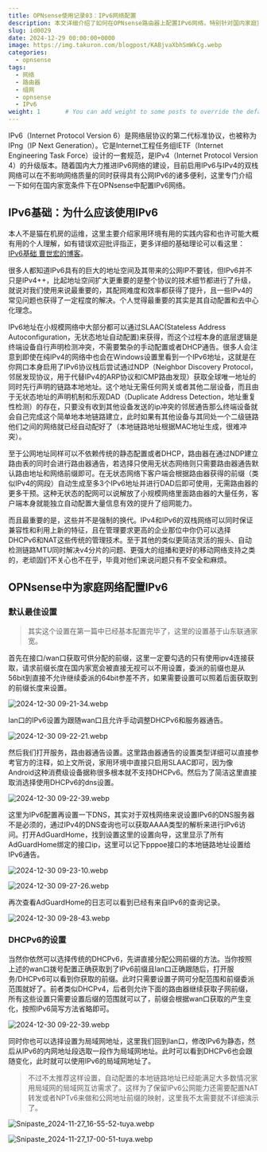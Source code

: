 ```yaml
---
title: OPNsense使用记录03：IPv6网络配置
description: 本文详细介绍了如何在OPNsense路由器上配置IPv6网络，特别针对国内家庭宽带环境。文章从IPv6的基础优势（如免费公网IP、自动配置SLAAC）讲起，分步指导用户设置WAN/LAN接口、配置路由器通告和DNS。帮助读者轻松实现在OPNsense中启用IPv4/IPv6双栈网络，享受IPv6带来的诸多便利。
slug: id0029
date: 2024-12-29 00:00:00+0000
image: https://img.takuron.com/blogpost/KABjvaXbhSmWkCg.webp
categories:
  - opnsense
tags:
  - 网络
  - 路由器
  - 组网
  - opnsense
  - IPv6
weight: 1       # You can add weight to some posts to override the default sorting (date descending)
---
```


IPv6（Internet Protocol Version 6）是网络层协议的第二代标准协议，也被称为IPng（IP Next Generation）。它是Internet工程任务组IETF（Internet Engineering Task Force）设计的一套规范，是IPv4（Internet Protocol Version 4）的升级版本。随着国内大力推进IPv6网络的建设，目前启用IPv6与IPv4的双栈网络可以在不影响网络质量的同时获得具有公网IPv6的诸多便利，这里专门介绍一下如何在国内家宽条件下在OPNsense中配置IPv6网络。

## IPv6基础：为什么应该使用IPv6

本人不是猫在机房的运维，这里主要介绍家用环境有用的实践内容和也许可能大概有用的个人理解，如有错误欢迎批评指正，更多详细的基础理论可以看这里： [IPv6基础 曹世宏的博客](go?url=https://cshihong.github.io/2018/01/29/IPv6%E5%9F%BA%E7%A1%80/)。

很多人都知道IPv6具有的巨大的地址空间及其带来的公网IP不要钱，但IPv6并不只是IPv4++，比起地址空间扩大更重要的是整个协议的技术细节都进行了升级，就说对我们使用来说最重要的，其配网难度和效率都获得了提升，且一些IPv4的常见问题也获得了一定程度的解决。个人觉得最重要的其实是其自动配置和去中心化理念。

IPv6地址在小规模网络中大部分都可以通过SLAAC(Stateless Address Autoconfiguration，无状态地址自动配置)来获得，而这个过程本身的底层逻辑是终端设备自行声明检测冲突，不需要繁杂的手动配置或者DHCP通告。很多人会注意到即使在纯IPv4的网络中也会在Windows设置里看到一个IPv6地址，这就是在你网口本身启用了IPv6协议栈后尝试通过NDP（Neighbor Discovery Protocol，邻居发现协议，用于代替IPv4的ARP协议和ICMP路由发现）获取全球唯一地址的同时先行声明的链路本地地址。这个地址无需任何网关或者其他二层设备，而且由于无状态地址的声明机制和乐观DAD（Duplicate Address Detection，地址重复性检测）的存在，只要没有收到其他设备发送的ip冲突的邻居通告那么终端设备就会自己完成这个简单地本地链路建立，此时如果有其他设备与其同处一个二级链路他们之间的网络就已经自动配好了（本地链路地址根据MAC地址生成，很难冲突）。

至于公网地址同样可以不依赖传统的静态配置或者DHCP，路由器在通过NDP建立路由表的同时会进行路由器通告，若选择只使用无状态网络则只需要路由器通告默认路由地址和网络前缀即可。在无状态网络下客户端会根据路由器获得的前缀（类似IPv4的网段）自动生成至多3个IPv6地址并进行DAD后即可使用，无需路由器的更多干预。这种无状态的配网可以说解放了小规模网络里面路由器的大量任务，客户端本身就能独立自动配置大量信息有效的提升了组网能力。

而且最重要的是，这些并不是强制的换代。IPv4和IPv6的双栈网络可以同时保证兼容性和利用上新的特征，且在管理要求更高的企业那位中你仍可以选择DHCPv6和NAT这些传统的管理技术。至于其他的类似更简洁灵活的报头、自动检测链路MTU同时解决v4分片的问题、更强大的组播和更好的移动网络支持之类的，老顽固们不关心也不在乎，毕竟对他们来说问题只有不安全和麻烦。

## OPNsense中为家庭网络配置IPv6

### 默认最佳设置

> 其实这个设置在第一篇中已经基本配置完毕了，这里的设置基于山东联通家宽。

首先在接口/wan口获取可供分配的前缀，这里一定要勾选的只有使用ipv4连接获取，请求前缀长度在国内家宽会被直接无视可以不用设置，委派的前缀也是从56bit到直接不允许继续委派的64bit参差不齐，如果需要设置可以照着后面获取到的前缀长度来设置。

![ 2024-12-30 09-21-34.webp](https://s2.loli.net/2024/12/30/AYfntsWNz18xelc.webp)

lan口的IPv6设置为跟随wan口且允许手动调整DHCPv6和服务器通告。

![ 2024-12-30 09-22-21.webp](https://s2.loli.net/2024/12/30/Oi2EJdkLKy4w9xt.webp)

然后我们打开服务，路由器通告设置。这里路由器通告的设置类型详细可以直接参考官方的注释，如上文所说，家用环境中直接只启用SLAAC即可，因为像Android这种消费级设备据称很多根本就不支持DHCPv6。然后为了简洁这里直接取消选择使用DHCPv6的dns设置。

![ 2024-12-30 09-22-39.webp](https://s2.loli.net/2024/12/30/4BsaXJFiAen5Nyo.webp)

这里为IPv6配置再设置一下DNS，其实对于双栈网络来说设置IPv6的DNS服务器不是必须的，通过IPv4的DNS查询也可以获取AAAA类型的解析来进行IPv6访问。打开AdGuardHome，找到设置这里的设置向导，这里显示了所有AdGuardHome绑定的接口ip，这里可以记下pppoe接口的本地链路地址设置给IPv6通告。

![ 2024-12-30 09-23-10.webp](https://s2.loli.net/2024/12/30/EIAsuFydaXPG9nR.webp)

![ 2024-12-30 09-27-26.webp](https://s2.loli.net/2024/12/30/sKCtdqwoT9XNuzU.webp)

再次查看AdGuardHome的日志可以看到已经有来自IPv6的查询记录。

![ 2024-12-30 09-28-43.webp](https://s2.loli.net/2024/12/30/bqhGaPic9LzA6CN.webp)

### DHCPv6的设置

当然你依然可以选择传统的DHCPv6，先讲直接分配公网前缀的方法。当你按照上述的wan口拨号配置正确获取到了IPv6前缀且lan口正确跟随后，打开服务/DHCPv6可以看到你获取的前缀。此时只需要设置子网可分配范围和前缀委派范围就好了。前者类似DHCPv4，后者则允许下面的路由器继续获取子网前缀，所有这些设置只需要设置后缀的范围就可以了，前缀会根据wan口获取的产生变化，按照IPv6简写方法省略即可。

![ 2024-12-30 09-22-39.webp](https://s2.loli.net/2024/12/30/4BsaXJFiAen5Nyo.webp)

同时你也可以选择设置为局域网地址，这里我们回到lan口，修改IPv6为静态，然后从IPv6的内网地址段选取一段作为局域网地址。此时可以看到DHCPv6也会跟随变化，此时就可以使用IPv6的局域网地址了。

> 不过不太推荐这样设置，自动配置的本地链路地址已经能满足大多数情况家用局域网的局域网互访需求了。这样为了保留IPv6公网能力还需要配置NAT转发或者NPTv6来做和公网地址前缀的映射，这里我不太需要就不详细演示了。

![Snipaste_2024-11-27_16-55-52-tuya.webp](https://s2.loli.net/2024/12/30/8CrQdIMiwpFukYf.webp)

![Snipaste_2024-11-27_17-00-51-tuya.webp](https://s2.loli.net/2024/12/30/TFE4tJqZQ7BlsMg.webp)